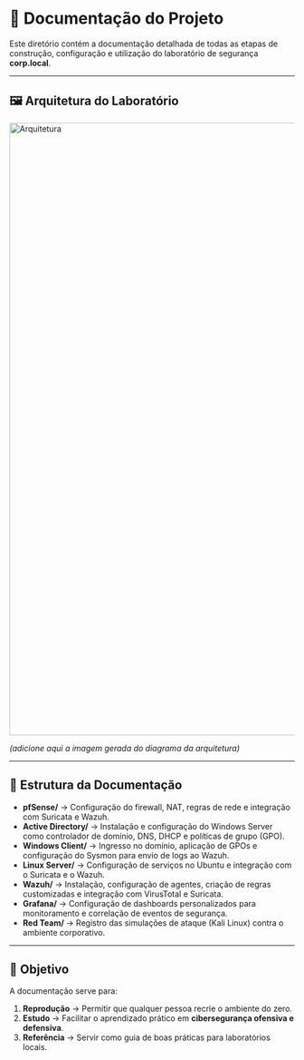 
# 📂 Documentação do Projeto

Este diretório contém a documentação detalhada de todas as etapas de construção, configuração e utilização do laboratório de segurança **corp.local**.  

---

## 🖼️ Arquitetura do Laboratório  

<img width="1920" height="1080" alt="Arquitetura" src="https://github.com/user-attachments/assets/dbcfd98c-bbc2-4820-959c-5f997a82ad7b" />
 
*(adicione aqui a imagem gerada do diagrama da arquitetura)*  

---

## 📌 Estrutura da Documentação  

- **pfSense/** → Configuração do firewall, NAT, regras de rede e integração com Suricata e Wazuh.  
- **Active Directory/** → Instalação e configuração do Windows Server como controlador de domínio, DNS, DHCP e políticas de grupo (GPO).  
- **Windows Client/** → Ingresso no domínio, aplicação de GPOs e configuração do Sysmon para envio de logs ao Wazuh.  
- **Linux Server/** → Configuração de serviços no Ubuntu e integração com o Suricata e o Wazuh.  
- **Wazuh/** → Instalação, configuração de agentes, criação de regras customizadas e integração com VirusTotal e Suricata.  
- **Grafana/** → Configuração de dashboards personalizados para monitoramento e correlação de eventos de segurança.  
- **Red Team/** → Registro das simulações de ataque (Kali Linux) contra o ambiente corporativo.  

---

## 🎯 Objetivo  

A documentação serve para:  
1. **Reprodução** → Permitir que qualquer pessoa recrie o ambiente do zero.  
2. **Estudo** → Facilitar o aprendizado prático em **cibersegurança ofensiva e defensiva**.  
3. **Referência** → Servir como guia de boas práticas para laboratórios locais.  
